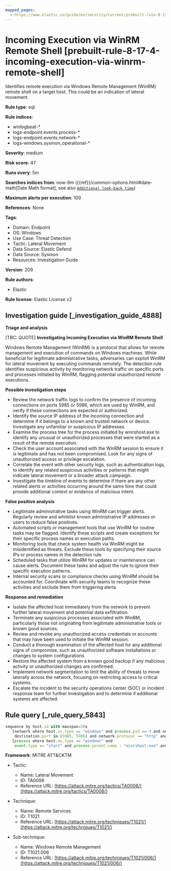 ```yaml
---
mapped_pages:
  - https://www.elastic.co/guide/en/security/current/prebuilt-rule-8-17-4-incoming-execution-via-winrm-remote-shell.html
---
```


# Incoming Execution via WinRM Remote Shell [prebuilt-rule-8-17-4-incoming-execution-via-winrm-remote-shell]

Identifies remote execution via Windows Remote Management (WinRM) remote shell on a target host. This could be an indication of lateral movement.

**Rule type**: eql

**Rule indices**:

* winlogbeat-*
* logs-endpoint.events.process-*
* logs-endpoint.events.network-*
* logs-windows.sysmon_operational-*

**Severity**: medium

**Risk score**: 47

**Runs every**: 5m

**Searches indices from**: now-9m ({{ref}}/common-options.html#date-math[Date Math format], see also [`Additional look-back time`](docs-content://solutions/security/detect-and-alert/create-detection-rule.md#rule-schedule))

**Maximum alerts per execution**: 100

**References**: None

**Tags**:

* Domain: Endpoint
* OS: Windows
* Use Case: Threat Detection
* Tactic: Lateral Movement
* Data Source: Elastic Defend
* Data Source: Sysmon
* Resources: Investigation Guide

**Version**: 209

**Rule authors**:

* Elastic

**Rule license**: Elastic License v2

## Investigation guide [_investigation_guide_4888]

**Triage and analysis**

[TBC: QUOTE]
**Investigating Incoming Execution via WinRM Remote Shell**

Windows Remote Management (WinRM) is a protocol that allows for remote management and execution of commands on Windows machines. While beneficial for legitimate administrative tasks, adversaries can exploit WinRM for lateral movement by executing commands remotely. The detection rule identifies suspicious activity by monitoring network traffic on specific ports and processes initiated by WinRM, flagging potential unauthorized remote executions.

**Possible investigation steps**

* Review the network traffic logs to confirm the presence of incoming connections on ports 5985 or 5986, which are used by WinRM, and verify if these connections are expected or authorized.
* Identify the source IP address of the incoming connection and determine if it belongs to a known and trusted network or device. Investigate any unfamiliar or suspicious IP addresses.
* Examine the process tree for the process initiated by winrshost.exe to identify any unusual or unauthorized processes that were started as a result of the remote execution.
* Check the user account associated with the WinRM session to ensure it is legitimate and has not been compromised. Look for any signs of unauthorized access or privilege escalation.
* Correlate the event with other security logs, such as authentication logs, to identify any related suspicious activities or patterns that might indicate lateral movement or a broader attack campaign.
* Investigate the timeline of events to determine if there are any other related alerts or activities occurring around the same time that could provide additional context or evidence of malicious intent.

**False positive analysis**

* Legitimate administrative tasks using WinRM can trigger alerts. Regularly review and whitelist known administrative IP addresses or users to reduce false positives.
* Automated scripts or management tools that use WinRM for routine tasks may be flagged. Identify these scripts and create exceptions for their specific process names or execution paths.
* Monitoring tools that check system health via WinRM might be misidentified as threats. Exclude these tools by specifying their source IPs or process names in the detection rule.
* Scheduled tasks that utilize WinRM for updates or maintenance can cause alerts. Document these tasks and adjust the rule to ignore their specific execution patterns.
* Internal security scans or compliance checks using WinRM should be accounted for. Coordinate with security teams to recognize these activities and exclude them from triggering alerts.

**Response and remediation**

* Isolate the affected host immediately from the network to prevent further lateral movement and potential data exfiltration.
* Terminate any suspicious processes associated with WinRM, particularly those not originating from legitimate administrative tools or known good sources.
* Review and revoke any unauthorized access credentials or accounts that may have been used to initiate the WinRM session.
* Conduct a thorough examination of the affected host for any additional signs of compromise, such as unauthorized software installations or changes to system configurations.
* Restore the affected system from a known good backup if any malicious activity or unauthorized changes are confirmed.
* Implement network segmentation to limit the ability of threats to move laterally across the network, focusing on restricting access to critical systems.
* Escalate the incident to the security operations center (SOC) or incident response team for further investigation and to determine if additional systems are affected.


## Rule query [_rule_query_5843]

```js
sequence by host.id with maxspan=30s
   [network where host.os.type == "windows" and process.pid == 4 and network.direction : ("incoming", "ingress") and
    destination.port in (5985, 5986) and network.protocol == "http" and source.ip != "127.0.0.1" and source.ip != "::1"]
   [process where host.os.type == "windows" and
    event.type == "start" and process.parent.name : "winrshost.exe" and not process.executable : "?:\\Windows\\System32\\conhost.exe"]
```

**Framework**: MITRE ATT&CKTM

* Tactic:

    * Name: Lateral Movement
    * ID: TA0008
    * Reference URL: [https://attack.mitre.org/tactics/TA0008/](https://attack.mitre.org/tactics/TA0008/)

* Technique:

    * Name: Remote Services
    * ID: T1021
    * Reference URL: [https://attack.mitre.org/techniques/T1021/](https://attack.mitre.org/techniques/T1021/)

* Sub-technique:

    * Name: Windows Remote Management
    * ID: T1021.006
    * Reference URL: [https://attack.mitre.org/techniques/T1021/006/](https://attack.mitre.org/techniques/T1021/006/)



